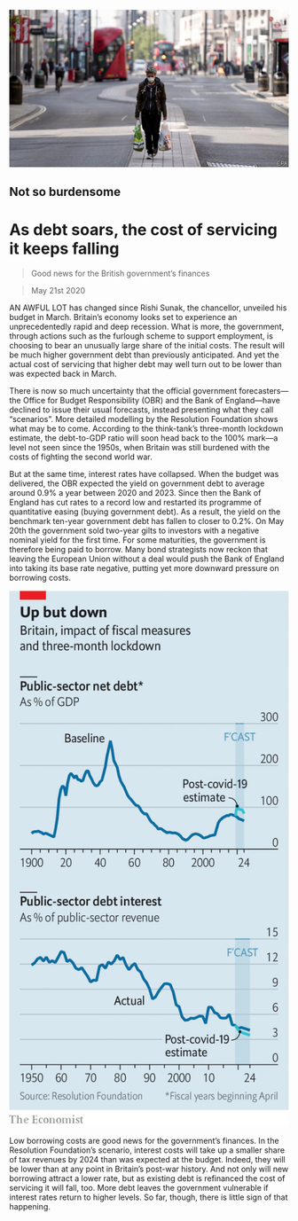 ![](./images/20200523_BRP502.jpg)

## Not so burdensome

# As debt soars, the cost of servicing it keeps falling

> Good news for the British government’s finances

> May 21st 2020

AN AWFUL LOT has changed since Rishi Sunak, the chancellor, unveiled his budget in March. Britain’s economy looks set to experience an unprecedentedly rapid and deep recession. What is more, the government, through actions such as the furlough scheme to support employment, is choosing to bear an unusually large share of the initial costs. The result will be much higher government debt than previously anticipated. And yet the actual cost of servicing that higher debt may well turn out to be lower than was expected back in March.

There is now so much uncertainty that the official government forecasters—the Office for Budget Responsibility (OBR) and the Bank of England—have declined to issue their usual forecasts, instead presenting what they call “scenarios”. More detailed modelling by the Resolution Foundation shows what may be to come. According to the think-tank’s three-month lockdown estimate, the debt-to-GDP ratio will soon head back to the 100% mark—a level not seen since the 1950s, when Britain was still burdened with the costs of fighting the second world war.

But at the same time, interest rates have collapsed. When the budget was delivered, the OBR expected the yield on government debt to average around 0.9% a year between 2020 and 2023. Since then the Bank of England has cut rates to a record low and restarted its programme of quantitative easing (buying government debt). As a result, the yield on the benchmark ten-year government debt has fallen to closer to 0.2%. On May 20th the government sold two-year gilts to investors with a negative nominal yield for the first time. For some maturities, the government is therefore being paid to borrow. Many bond strategists now reckon that leaving the European Union without a deal would push the Bank of England into taking its base rate negative, putting yet more downward pressure on borrowing costs.

![](./images/20200523_BRC684.png)

Low borrowing costs are good news for the government’s finances. In the Resolution Foundation’s scenario, interest costs will take up a smaller share of tax revenues by 2024 than was expected at the budget. Indeed, they will be lower than at any point in Britain’s post-war history. And not only will new borrowing attract a lower rate, but as existing debt is refinanced the cost of servicing it will fall, too. More debt leaves the government vulnerable if interest rates return to higher levels. So far, though, there is little sign of that happening.